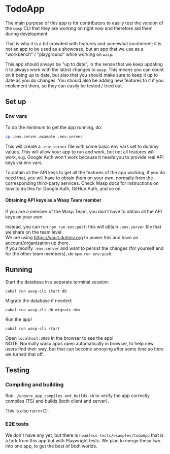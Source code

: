 # TodoApp

The main purpose of this app is for contributors to easily test the version of the `wasp` CLI that they are working on right now and therefore aid them during development.

That is why it is a bit crowded with features and somewhat incoherent: it is not an app to be used as a showcase, but an app that we use as a "workbench" / "playground" while working on `wasp`.

This app should always be "up to date", in the sense that we keep updating it to always work with the latest changes to `wasp`. This means you can count on it being up to date, but also that you should make sure to keep it up to date as you do changes. You should also be adding new features to it if you implement them, so they can easily be tested / tried out.

## Set up

### Env vars

To do the minimum to get the app running, do:
```sh
cp .env.server.example .env.server
```
This will create a `.env.server` file with some basic env vars set to dummy values. This will allow your app to run and work, but not all features will work, e.g. Google Auth won't work because it needs you to provide real API keys via env vars.

To obtain all the API keys to get all the features of the app working, if you do need that, you will have to obtain them on your own, normally from the corresponding third-party services. Check Wasp docs for instructions on how to do this for Google Auth, GitHub Auth, and so on.

#### Obtaining API keys as a Wasp Team member
If you are a member of the Wasp Team, you don't have to obtain all the API keys on your own.

Instead, you can run `npm run env:pull`: this will obtain `.env.server` file that we share on the team level.  
We are using https://vault.dotenv.org to power this and have an account/organization up there.  
If you modify `.env.server` and want to persist the changes (for yourself and for the other team members), do `npm run env:push`.

## Running

Start the database in a separate terminal session:
```
cabal run wasp-cli start db
```

Migrate the database if needed:
```
cabal run wasp-cli db migrate-dev
```

Run the app!
```
cabal run wasp-cli start
```

Open `localhost:3000` in the browser to see the app!  
NOTE: Normally wasp apps open automatically in browser, to help new users find their way, but that can become annoying after some time so here we turned that off.

## Testing

### Compiling and building

Run `./ensure_app_compiles_and_builds.sh` to verify the app correctly compiles (TS) and builds (both client and server).

This is also run in CI.

### E2E tests

We don't have any yet, but there is `headless-tests/examples/todoApp` that is a fork from this app but with Playwright tests. We plan to merge these two into one app, to get the best of both worlds.
